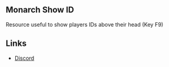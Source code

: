 ## Monarch Show ID
Resource useful to show players IDs above their head (Key F9)

## Links
- [Discord](https://discord.gg/WKtk65yBC6)